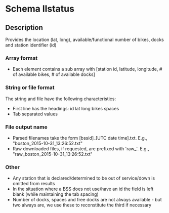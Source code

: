 # Schema llstatus

## Description
Provides the location (lat, long), available/functional number of bikes, docks and station identifier (id)

### Array format
- Each element contains a sub array with [station id, latitude, longitude, # of available bikes, # of available docks]

### String or file format
The string and file have the following characteristics:
- First line has the headings: id  lat long    bikes   spaces
- Tab separated values

### File output name
- Parsed filenames take the form [bssid]_[UTC date time].txt. E.g., "boston_2015-10-31_13:26:52.txt"
- Raw downloaded files, if requested, are prefixed with 'raw_'. E.g., "raw_boston_2015-10-31_13:26:52.txt"

### Other
- Any station that is declared/determined to be out of service/down is omitted from results
- In the situation where a BSS does not use/have an id the field is left blank (while maintaining the tab spacing)
- Number of docks, spaces and free docks are not always available - but two always are, we use these to reconstitute the third if necessary
